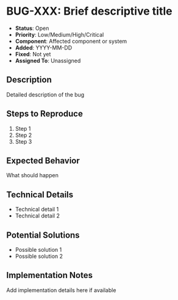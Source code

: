 # BUG-XXX: Brief descriptive title

- **Status**: Open
- **Priority**: Low/Medium/High/Critical
- **Component**: Affected component or system
- **Added**: YYYY-MM-DD
- **Fixed**: Not yet
- **Assigned To**: Unassigned

## Description
Detailed description of the bug

## Steps to Reproduce
1. Step 1
2. Step 2
3. Step 3

## Expected Behavior
What should happen

## Technical Details
- Technical detail 1
- Technical detail 2

## Potential Solutions
- Possible solution 1
- Possible solution 2

## Implementation Notes
Add implementation details here if available 